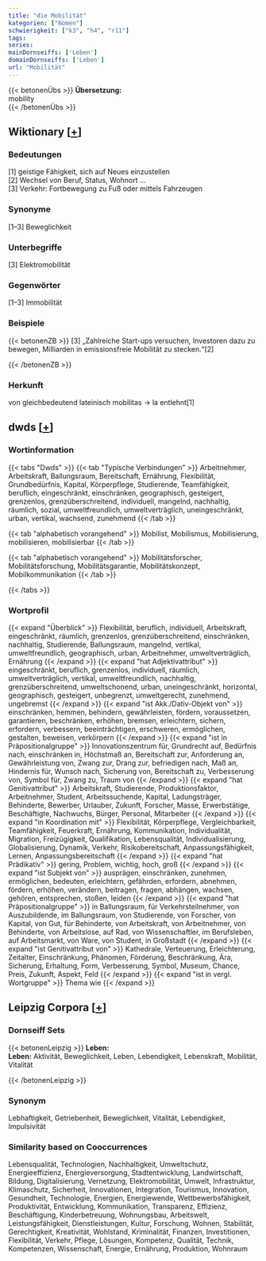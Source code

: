 ```yaml
---
title: "die Mobilität"
kategorien: ["Nomen"]
schwierigkeit: ["k3", "h4", "r11"]
tags:
series:
mainDornseiffs: ['Leben']
domainDornseiffs: ['Leben']
url: "Mobilität"
---
```


{{< betonenÜbs >}}
**Übersetzung:**  
mobility  
{{< /betonenÜbs >}}

## Wiktionary [[+](https://de.wiktionary.org/wiki/Mobilität)]

### Bedeutungen
[1] geistige Fähigkeit, sich auf Neues einzustellen  
[2] Wechsel von Beruf, Status, Wohnort …  
[3] Verkehr: Fortbewegung zu Fuß oder mittels Fahrzeugen  

### Synonyme
[1–3] Beweglichkeit  

### Unterbegriffe
[3] Elektromobilität  

### Gegenwörter
[1–3] Immobilität  

### Beispiele
{{< betonenZB >}}
[3] „Zahlreiche Start-ups versuchen, Investoren dazu zu bewegen, Milliarden in emissionsfreie Mobilität zu stecken.“[2]  

{{< /betonenZB >}}
### Herkunft
von gleichbedeutend lateinisch mobilitas → la entlehnt[1]  



## dwds [[+](https://www.dwds.de/wb/Mobilität)]

### Wortinformation
{{< tabs "Dwds" >}}
{{< tab "Typische Verbindungen" >}}
Arbeitnehmer, Arbeitskraft, Ballungsraum, Bereitschaft, Ernährung, Flexibilität, Grundbedürfnis, Kapital, Körperpflege, Studierende, Teamfähigkeit, beruflich, eingeschränkt, einschränken, geographisch, gesteigert, grenzenlos, grenzüberschreitend, individuell, mangelnd, nachhaltig, räumlich, sozial, umweltfreundlich, umweltverträglich, uneingeschränkt, urban, vertikal, wachsend, zunehmend
{{< /tab >}}

{{< tab "alphabetisch vorangehend" >}}
Mobilist, Mobilismus, Mobilisierung, mobilisieren, mobilisierbar
{{< /tab >}}

{{< tab "alphabetisch vorangehend" >}}
Mobilitätsforscher, Mobilitätsforschung, Mobilitätsgarantie, Mobilitätskonzept, Mobilkommunikation
{{< /tab >}}

{{< /tabs >}}

### Wortprofil
{{< expand "Überblick" >}} Flexibilität, beruflich, individuell, Arbeitskraft, eingeschränkt, räumlich, grenzenlos, grenzüberschreitend, einschränken, nachhaltig, Studierende, Ballungsraum, mangelnd, vertikal, umweltfreundlich, geographisch, urban, Arbeitnehmer, umweltverträglich, Ernährung {{< /expand >}}
{{< expand "hat Adjektivattribut" >}} eingeschränkt, beruflich, grenzenlos, individuell, räumlich, umweltverträglich, vertikal, umweltfreundlich, nachhaltig, grenzüberschreitend, umweltschonend, urban, uneingeschränkt, horizontal, geographisch, gesteigert, unbegrenzt, umweltgerecht, zunehmend, ungebremst {{< /expand >}}
{{< expand "ist Akk./Dativ-Objekt von" >}} einschränken, hemmen, behindern, gewährleisten, fördern, voraussetzen, garantieren, beschränken, erhöhen, bremsen, erleichtern, sichern, erfordern, verbessern, beeinträchtigen, erschweren, ermöglichen, gestalten, beweisen, verkörpern {{< /expand >}}
{{< expand "ist in Präpositionalgruppe" >}} Innovationszentrum für, Grundrecht auf, Bedürfnis nach, einschränken in, Höchstmaß an, Bereitschaft zur, Anforderung an, Gewährleistung von, Zwang zur, Drang zur, befriedigen nach, Maß an, Hindernis für, Wunsch nach, Sicherung von, Bereitschaft zu, Verbesserung von, Symbol für, Zwang zu, Traum von {{< /expand >}}
{{< expand "hat Genitivattribut" >}} Arbeitskraft, Studierende, Produktionsfaktor, Arbeitnehmer, Student, Arbeitssuchende, Kapital, Ladungsträger, Behinderte, Bewerber, Urlauber, Zukunft, Forscher, Masse, Erwerbstätige, Beschäftigte, Nachwuchs, Bürger, Personal, Mitarbeiter {{< /expand >}}
{{< expand "in Koordination mit" >}} Flexibilität, Körperpflege, Vergleichbarkeit, Teamfähigkeit, Feuerkraft, Ernährung, Kommunikation, Individualität, Migration, Freizügigkeit, Qualifikation, Lebensqualität, Individualisierung, Globalisierung, Dynamik, Verkehr, Risikobereitschaft, Anpassungsfähigkeit, Lernen, Anpassungsbereitschaft {{< /expand >}}
{{< expand "hat Prädikativ" >}} gering, Problem, wichtig, hoch, groß {{< /expand >}}
{{< expand "ist Subjekt von" >}} ausprägen, einschränken, zunehmen, ermöglichen, bedeuten, erleichtern, gefährden, erfordern, abnehmen, fördern, erhöhen, verändern, beitragen, fragen, abhängen, wachsen, gehören, entsprechen, stoßen, leiden {{< /expand >}}
{{< expand "hat Präpositionalgruppe" >}} in Ballungsraum, für Verkehrsteilnehmer, von Auszubildende, im Ballungsraum, von Studierende, von Forscher, von Kapital, von Gut, für Behinderte, von Arbeitskraft, von Arbeitnehmer, von Behinderte, von Arbeitslose, auf Rad, von Wissenschaftler, im Berufsleben, auf Arbeitsmarkt, von Ware, von Student, in Großstadt {{< /expand >}}
{{< expand "ist Genitivattribut von" >}} Kathedrale, Verteuerung, Erleichterung, Zeitalter, Einschränkung, Phänomen, Förderung, Beschränkung, Ära, Sicherung, Erhaltung, Form, Verbesserung, Symbol, Museum, Chance, Preis, Zukunft, Aspekt, Feld {{< /expand >}}
{{< expand "ist in vergl. Wortgruppe" >}} Thema wie {{< /expand >}}

## Leipzig Corpora [[+](https://corpora.uni-leipzig.de/en/res?word=Mobilität&corpusId=deu_newscrawl-public_2018)]

### Dornseiff Sets
{{< betonenLeipzig >}}
**Leben:**  
**Leben:** Aktivität, Beweglichkeit, Leben, Lebendigkeit, Lebenskraft, Mobilität, Vitalität  

{{< /betonenLeipzig >}}

### Synonym
Lebhaftigkeit, Getriebenheit, Beweglichkeit, Vitalität, Lebendigkeit, Impulsivität


### Similarity based on Cooccurrences
Lebensqualität, Technologien, Nachhaltigkeit, Umweltschutz, Energieeffizienz, Energieversorgung, Stadtentwicklung, Landwirtschaft, Bildung, Digitalisierung, Vernetzung, Elektromobilität, Umwelt, Infrastruktur, Klimaschutz, Sicherheit, Innovationen, Integration, Tourismus, Innovation, Gesundheit, Technologie, Energien, Energiewende, Wettbewerbsfähigkeit, Produktivität, Entwicklung, Kommunikation, Transparenz, Effizienz, Beschäftigung, Kinderbetreuung, Wohnungsbau, Arbeitswelt, Leistungsfähigkeit, Dienstleistungen, Kultur, Forschung, Wohnen, Stabilität, Gerechtigkeit, Kreativität, Wohlstand, Kriminalität, Finanzen, Investitionen, Flexibilität, Verkehr, Pflege, Lösungen, Kompetenz, Qualität, Technik, Kompetenzen, Wissenschaft, Energie, Ernährung, Produktion, Wohnraum

